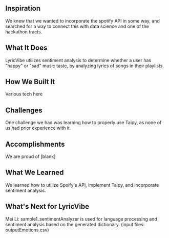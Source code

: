 
## Inspiration
We knew that we wanted to incorporate the spotify API in some way, and searched for a way to connect this with data science and one of the hackathon tracts.

## What It Does
LyricVibe utilizes sentiment analysis to determine whether a user has "happy" or "sad" music taste, by analyzing lyrics of songs in their playlists.

## How We Built It
Various tech here 

## Challenges
One challenge we had was learning how to properly use Taipy, as none of us had prior experience with it.

## Accomplishments
We are proud of [blank]

## What We Learned
We learned how to utilize Spoify's API, implement Taipy, and incorporate sentiment analysis.

## What's Next for LyricVibe

Mei Li:
sample1_sentimentAnalyzer is used for language processing and sentiment analysis based on the generated dictionary. (input files: outputEmotions.csv)
